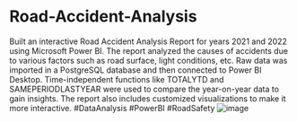 # Road-Accident-Analysis
Built an interactive Road Accident Analysis Report for years 2021 and 2022 using Microsoft Power BI. The report analyzed the causes of accidents due to various factors such as road surface, light conditions, etc. Raw data was imported in a PostgreSQL database and then connected to Power BI Desktop. Time-independent functions like TOTALYTD and SAMEPERIODLASTYEAR were used to compare the year-on-year data to gain insights. The report also includes customized visualizations to make it more interactive. #DataAnalysis #PowerBI #RoadSafety
![image](https://github.com/Aniket-SS16/Road-Accident-Analysis/assets/145046102/dbf742b7-83d5-4756-9c51-6d12f7a67410) 
